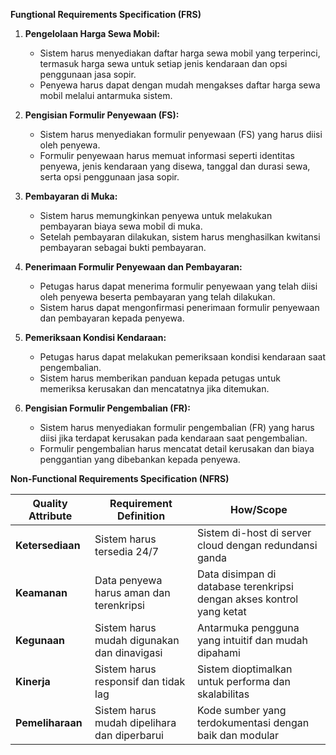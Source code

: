 **Fungtional Requirements Specification (FRS)**

1. **Pengelolaan Harga Sewa Mobil:**

   - Sistem harus menyediakan daftar harga sewa mobil yang terperinci, termasuk harga sewa untuk setiap jenis kendaraan dan opsi penggunaan jasa sopir.
   - Penyewa harus dapat dengan mudah mengakses daftar harga sewa mobil melalui antarmuka sistem.
2. **Pengisian Formulir Penyewaan (FS):**

   - Sistem harus menyediakan formulir penyewaan (FS) yang harus diisi oleh penyewa.
   - Formulir penyewaan harus memuat informasi seperti identitas penyewa, jenis kendaraan yang disewa, tanggal dan durasi sewa, serta opsi penggunaan jasa sopir.
3. **Pembayaran di Muka:**

   - Sistem harus memungkinkan penyewa untuk melakukan pembayaran biaya sewa mobil di muka.
   - Setelah pembayaran dilakukan, sistem harus menghasilkan kwitansi pembayaran sebagai bukti pembayaran.
4. **Penerimaan Formulir Penyewaan dan Pembayaran:**

   - Petugas harus dapat menerima formulir penyewaan yang telah diisi oleh penyewa beserta pembayaran yang telah dilakukan.
   - Sistem harus dapat mengonfirmasi penerimaan formulir penyewaan dan pembayaran kepada penyewa.
5. **Pemeriksaan Kondisi Kendaraan:**

   - Petugas harus dapat melakukan pemeriksaan kondisi kendaraan saat pengembalian.
   - Sistem harus memberikan panduan kepada petugas untuk memeriksa kerusakan dan mencatatnya jika ditemukan.
6. **Pengisian Formulir Pengembalian (FR):**

   - Sistem harus menyediakan formulir pengembalian (FR) yang harus diisi jika terdapat kerusakan pada kendaraan saat pengembalian.
   - Formulir pengembalian harus mencatat detail kerusakan dan biaya penggantian yang dibebankan kepada penyewa.

**Non-Functional Requirements Specification (NFRS)**

| Quality Attribute      | Requirement Definition                       | How/Scope                                                             |
| ---------------------- | -------------------------------------------- | --------------------------------------------------------------------- |
| **Ketersediaan** | Sistem harus tersedia 24/7                   | Sistem di-host di server cloud dengan redundansi ganda                |
| **Keamanan**     | Data penyewa harus aman dan terenkripsi      | Data disimpan di database terenkripsi dengan akses kontrol yang ketat |
| **Kegunaan**     | Sistem harus mudah digunakan dan dinavigasi  | Antarmuka pengguna yang intuitif dan mudah dipahami                   |
| **Kinerja**      | Sistem harus responsif dan tidak lag         | Sistem dioptimalkan untuk performa dan skalabilitas                   |
| **Pemeliharaan** | Sistem harus mudah dipelihara dan diperbarui | Kode sumber yang terdokumentasi dengan baik dan modular               |
